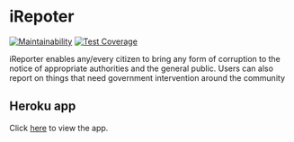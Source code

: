 # iRepoter

[![Maintainability](https://api.codeclimate.com/v1/badges/668a349eb4c1b50374d8/maintainability)](https://codeclimate.com/github/JamesMudidi/React/maintainability)
[![Test Coverage](https://api.codeclimate.com/v1/badges/668a349eb4c1b50374d8/test_coverage)](https://codeclimate.com/github/JamesMudidi/React/test_coverage)

iReporter enables any/every citizen to bring any form of corruption to the notice of appropriate authorities and the general public. Users can also report on things that need government intervention around the community

## Heroku app
Click [here](https://irepoter-react.herokuapp.com/) to view the app.
